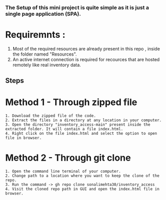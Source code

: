 ### The Setup of this mini project is quite simple as it is just a single page application (SPA).

# Requiremnts :
1. Most of the required resources are already present in this repo , inside the folder named "Resources".
2. An active internet connection is required for recources that are hosted remotely like real inventory data.

## Steps
  # Method 1 - Through zipped file
    1. Download the zipped file of the code.
    2. Extract the files in a directory at any location in your computer.
    3. Open the directory "inventory_access-main" present inside the extracted folder. It will contain a file index.html.
    4. Right click on the file index.html and select the option to open file in browser.
  
  # Method 2 - Through git clone
    1. Open the command line terminal of your computer.
    2. Change path to a location where you want to keep the clone of the repo.
    3. Run the command -> gh repo clone sonalimehta30/inventory_access
    4. Visit the cloned repo path in GUI and open the index.html file in browser.
    
    

